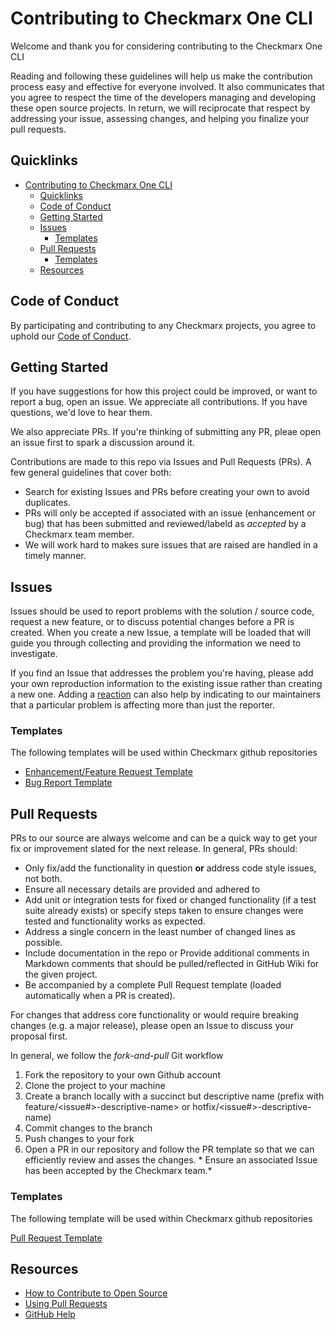 # Contributing to Checkmarx One CLI

Welcome and thank you for considering contributing to the Checkmarx One CLI

Reading and following these guidelines will help us make the contribution process easy and effective for everyone
involved. It also communicates that you agree to respect the time of the developers managing and developing these open
source projects. In return, we will reciprocate that respect by addressing your issue, assessing changes, and helping
you finalize your pull requests.

## Quicklinks

- [Contributing to Checkmarx One CLI](#contributing-to-checkmarx-one-cli)
    - [Quicklinks](#quicklinks)
    - [Code of Conduct](#code-of-conduct)
    - [Getting Started](#getting-started)
    - [Issues](#issues)
        - [Templates](#templates)
    - [Pull Requests](#pull-requests)
        - [Templates](#templates-1)
    - [Resources](#resources)

## Code of Conduct

By participating and contributing to any Checkmarx projects, you agree to uphold
our [Code of Conduct](code_of_conduct.md).

## Getting Started

If you have suggestions for how this project could be improved, or want to report a bug, open an issue. We appreciate
all contributions. If you have questions, we'd love to hear them.

We also appreciate PRs. If you're thinking of submitting any PR, pleae open an issue first to spark a discussion around
it.

Contributions are made to this repo via Issues and Pull Requests (PRs). A few general guidelines that cover both:

- Search for existing Issues and PRs before creating your own to avoid duplicates.
- PRs will only be accepted if associated with an issue (enhancement or bug) that has been submitted and reviewed/labeld
  as *accepted* by a Checkmarx team member.
- We will work hard to makes sure issues that are raised are handled in a timely manner.

## Issues

Issues should be used to report problems with the solution / source code, request a new feature, or to discuss potential
changes before a PR is created. When you create a new Issue, a template will be loaded that will guide you through
collecting and providing the information we need to investigate.

If you find an Issue that addresses the problem you're having, please add your own reproduction information to the
existing issue rather than creating a new one. Adding
a [reaction](https://github.blog/2016-03-10-add-reactions-to-pull-requests-issues-and-comments/) can also help by
indicating to our maintainers that a particular problem is affecting more than just the reporter.

### Templates

The following templates will be used within Checkmarx github repositories

- [Enhancement/Feature Request Template](../.github/ISSUE_TEMPLATE/enhancement-request.md)
- [Bug Report Template](../.github/ISSUE_TEMPLATE/bug_report.md)

## Pull Requests

PRs to our source are always welcome and can be a quick way to get your fix or improvement slated for the next release.
In general, PRs should:

- Only fix/add the functionality in question **or** address code style issues, not both.
- Ensure all necessary details are provided and adhered to
- Add unit or integration tests for fixed or changed functionality (if a test suite already exists) or specify steps
  taken to ensure changes were tested and functionality works as expected.
- Address a single concern in the least number of changed lines as possible.
- Include documentation in the repo or Provide additional comments in Markdown comments that should be pulled/reflected
  in GitHub Wiki for the given project.
- Be accompanied by a complete Pull Request template (loaded automatically when a PR is created).

For changes that address core functionality or would require breaking changes (e.g. a major release), please open an
Issue to discuss your proposal first.

In general, we follow the _fork-and-pull_ Git workflow

1. Fork the repository to your own Github account
2. Clone the project to your machine
3. Create a branch locally with a succinct but descriptive name (prefix with feature/<issue#>-descriptive-name> or
   hotfix/<issue#>-descriptive-name)
4. Commit changes to the branch
5. Push changes to your fork
6. Open a PR in our repository and follow the PR template so that we can efficiently review and asses the changes.  *
   Ensure an associated Issue has been accepted by the Checkmarx team.*

### Templates

The following template will be used within Checkmarx github repositories

[Pull Request Template](../.github/PULL_REQUEST_TEMPLATE.md)

## Resources

- [How to Contribute to Open Source](https://opensource.guide/how-to-contribute/)
- [Using Pull Requests](https://help.github.com/articles/about-pull-requests/)
- [GitHub Help](https://help.github.com)
